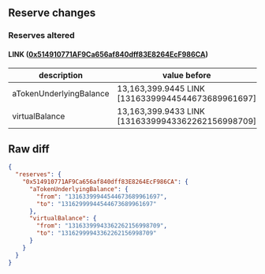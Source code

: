 ## Reserve changes

### Reserves altered

#### LINK ([0x514910771AF9Ca656af840dff83E8264EcF986CA](https://etherscan.io/address/0x514910771AF9Ca656af840dff83E8264EcF986CA))

| description | value before | value after |
| --- | --- | --- |
| aTokenUnderlyingBalance | 13,163,399.9445 LINK [13163399944544673689961697] | 13,162,999.9445 LINK [13162999944544673689961697] |
| virtualBalance | 13,163,399.9433 LINK [13163399943362262156998709] | 13,162,999.9433 LINK [13162999943362262156998709] |


## Raw diff

```json
{
  "reserves": {
    "0x514910771AF9Ca656af840dff83E8264EcF986CA": {
      "aTokenUnderlyingBalance": {
        "from": "13163399944544673689961697",
        "to": "13162999944544673689961697"
      },
      "virtualBalance": {
        "from": "13163399943362262156998709",
        "to": "13162999943362262156998709"
      }
    }
  }
}
```